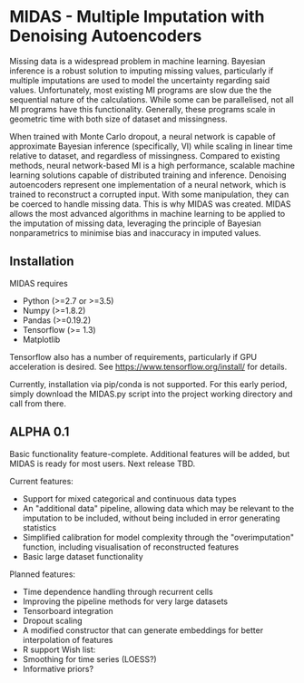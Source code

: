 # MIDAS - Multiple Imputation with Denoising Autoencoders

Missing data is a widespread problem in machine learning. Bayesian inference is a robust solution to imputing missing values, particularly if multiple imputations are used to model the uncertainty regarding said values. Unfortunately, most existing MI programs are slow due the the sequential nature of the calculations. While some can be parallelised, not all MI programs have this functionality. Generally, these programs scale in geometric time with both size of dataset and missingness.

When trained with Monte Carlo dropout, a neural network is capable of approximate Bayesian inference (specifically, VI) while scaling in linear time relative to dataset, and regardless of missingness. Compared to existing methods, neural network-based MI is a high performance, scalable machine learning solutions capable of distributed training and inference. Denoising autoencoders represent one implementation of a neural network, which is trained to reconstruct a corrupted input. With some manipulation, they can be coerced to handle missing data. This is why MIDAS was created. MIDAS allows the most advanced algorithms in machine learning to be applied to the imputation of missing data, leveraging the principle of Bayesian nonparametrics to minimise bias and inaccuracy in imputed values.

Installation
------------

MIDAS requires
- Python (>=2.7 or >=3.5)
- Numpy (>=1.8.2)
- Pandas (>=0.19.2)
- Tensorflow (>= 1.3)
- Matplotlib

Tensorflow also has a number of requirements, particularly if GPU acceleration is desired. See https://www.tensorflow.org/install/ for details.

Currently, installation via pip/conda is not supported. For this early period, simply download the MIDAS.py script into the project working directory and call from there.


ALPHA 0.1
---------

Basic functionality feature-complete. Additional features will be added, but MIDAS is ready for most users. Next release TBD.


Current features:
- Support for mixed categorical and continuous data types
- An "additional data" pipeline, allowing data which may be relevant to the imputation to be included, without being included in error generating statistics
- Simplified calibration for model complexity through the "overimputation" function, including visualisation of reconstructed features
- Basic large dataset functionality
 
Planned features:
- Time dependence handling through recurrent cells
- Improving the pipeline methods for very large datasets
- Tensorboard integration
- Dropout scaling
- A modified constructor that can generate embeddings for better interpolation of features
- R support
Wish list:
- Smoothing for time series (LOESS?)
- Informative priors?



